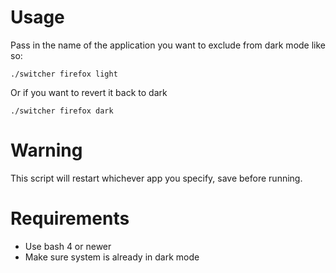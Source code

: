 # Usage 

Pass in the name of the application you want to exclude from dark mode like so:

`./switcher firefox light`

Or if you want to revert it back to dark

`./switcher firefox dark`

# Warning
This script will restart whichever app you specify, save before running.

# Requirements
- Use bash 4 or newer
- Make sure system is already in dark mode
